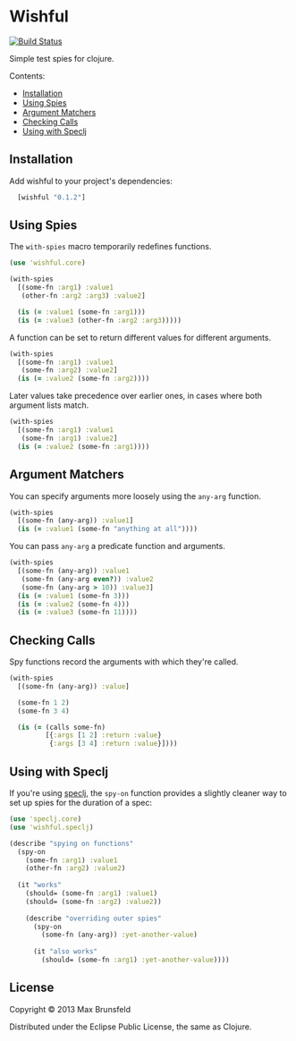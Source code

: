 Wishful
=======

[![Build Status](https://travis-ci.org/maxbrunsfeld/wishful.png)](https://travis-ci.org/maxbrunsfeld/wishful)

Simple test spies for clojure.

Contents:
  - [Installation](#installation)
  - [Using Spies](#using-spies)
  - [Argument Matchers](#argument-matchers)
  - [Checking Calls](#checking-calls)
  - [Using with Speclj](#using-with-speclj)

## Installation

Add wishful to your project's dependencies:

```clojure
  [wishful "0.1.2"]
```

## Using Spies

The `with-spies` macro temporarily redefines functions.

```clojure
(use 'wishful.core)

(with-spies
  [(some-fn :arg1) :value1
   (other-fn :arg2 :arg3) :value2]

  (is (= :value1 (some-fn :arg1)))
  (is (= :value3 (other-fn :arg2 :arg3)))))
```

A function can be set to return different values for different arguments.

```clojure
(with-spies
  [(some-fn :arg1) :value1
   (some-fn :arg2) :value2]
  (is (= :value2 (some-fn :arg2))))
```

Later values take precedence over earlier ones, in cases where both
argument lists match.

```clojure
(with-spies
  [(some-fn :arg1) :value1
   (some-fn :arg1) :value2]
  (is (= :value2 (some-fn :arg1))))
```

## Argument Matchers

You can specify arguments more loosely using the `any-arg` function.

```clojure
(with-spies
  [(some-fn (any-arg)) :value1]
  (is (= :value1 (some-fn "anything at all"))))
```

You can pass `any-arg` a predicate function and arguments.

```clojure
(with-spies
  [(some-fn (any-arg)) :value1
   (some-fn (any-arg even?)) :value2
   (some-fn (any-arg > 10)) :value3]
  (is (= :value1 (some-fn 3)))
  (is (= :value2 (some-fn 4)))
  (is (= :value3 (some-fn 11))))
```

## Checking Calls

Spy functions record the arguments with which they're called.

```clojure
(with-spies
  [(some-fn (any-arg)) :value]

  (some-fn 1 2)
  (some-fn 3 4)

  (is (= (calls some-fn)
         [{:args [1 2] :return :value}
          {:args [3 4] :return :value}])))
```

## Using with Speclj

If you're using [speclj](https://github.com/slagyr/speclj), the `spy-on` function
provides a slightly cleaner way to set up spies for the duration of a spec:

```clojure
(use 'speclj.core)
(use 'wishful.speclj)

(describe "spying on functions"
  (spy-on
    (some-fn :arg1) :value1
    (other-fn :arg2) :value2)
    
  (it "works"
    (should= (some-fn :arg1) :value1)
    (should= (some-fn :arg2) :value2))
    
    (describe "overriding outer spies"
      (spy-on
        (some-fn (any-arg)) :yet-another-value)
    
      (it "also works"
        (should= (some-fn :arg1) :yet-another-value))))
```

## License

Copyright © 2013 Max Brunsfeld

Distributed under the Eclipse Public License, the same as Clojure.
